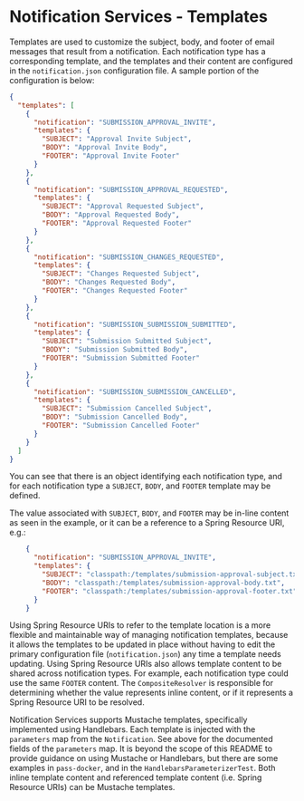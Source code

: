# Notification Services - Templates

Templates are used to customize the subject, body, and footer of email messages that result from a notification. Each 
notification type has a corresponding template, and the templates and their content are configured in the 
`notification.json` configuration file. A sample portion of the configuration is below:

```json
{
  "templates": [
    {
      "notification": "SUBMISSION_APPROVAL_INVITE",
      "templates": {
        "SUBJECT": "Approval Invite Subject",
        "BODY": "Approval Invite Body",
        "FOOTER": "Approval Invite Footer"
      }
    },
    {
      "notification": "SUBMISSION_APPROVAL_REQUESTED",
      "templates": {
        "SUBJECT": "Approval Requested Subject",
        "BODY": "Approval Requested Body",
        "FOOTER": "Approval Requested Footer"
      }
    },
    {
      "notification": "SUBMISSION_CHANGES_REQUESTED",
      "templates": {
        "SUBJECT": "Changes Requested Subject",
        "BODY": "Changes Requested Body",
        "FOOTER": "Changes Requested Footer"
      }
    },
    {
      "notification": "SUBMISSION_SUBMISSION_SUBMITTED",
      "templates": {
        "SUBJECT": "Submission Submitted Subject",
        "BODY": "Submission Submitted Body",
        "FOOTER": "Submission Submitted Footer"
      }
    },
    {
      "notification": "SUBMISSION_SUBMISSION_CANCELLED",
      "templates": {
        "SUBJECT": "Submission Cancelled Subject",
        "BODY": "Submission Cancelled Body",
        "FOOTER": "Submission Cancelled Footer"
      }
    }
  ]
}
```

You can see that there is an object identifying each notification type, and for each notification type a `SUBJECT`, 
`BODY`, and `FOOTER` template may be defined.

The value associated with `SUBJECT`, `BODY`, and `FOOTER` may be in-line content as seen in the example, or it can be a 
reference to a Spring Resource URI, e.g.:

```json
    {
      "notification": "SUBMISSION_APPROVAL_INVITE",
      "templates": {
        "SUBJECT": "classpath:/templates/submission-approval-subject.txt",
        "BODY": "classpath:/templates/submission-approval-body.txt",
        "FOOTER": "classpath:/templates/submission-approval-footer.txt"
      }
    }
```

Using Spring Resource URIs to refer to the template location is a more flexible and maintainable way of managing 
notification templates, because it allows the templates to be updated in place without having to edit the primary 
configuration file (`notification.json`) any time a template needs updating. Using Spring Resource URIs also allows 
template content to be shared across notification types. For example, each notification type could use the same 
`FOOTER` content. The `CompositeResolver` is responsible for determining whether the value represents inline 
content, or if it represents a Spring Resource URI to be resolved.

Notification Services supports Mustache templates, specifically implemented using Handlebars. Each template is injected 
with the `parameters` map from the `Notification`. See above for the documented fields of the `parameters` map. It is 
beyond the scope of this README to provide guidance on using Mustache or Handlebars, but there are some examples in 
`pass-docker`, and in the `HandlebarsParameterizerTest`. Both inline template content and referenced template content 
(i.e. Spring Resource URIs) can be Mustache templates.
